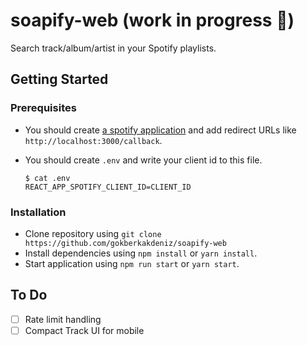 # soapify-web (work in progress 🚧)

Search track/album/artist in your Spotify playlists.

## Getting Started
### Prerequisites
- You should create [a spotify application](https://developer.spotify.com/dashboard/applications) and add redirect URLs like `http://localhost:3000/callback`. 
- You should create `.env` and write your client id to this file.

      $ cat .env 
      REACT_APP_SPOTIFY_CLIENT_ID=CLIENT_ID

### Installation
- Clone repository using `git clone https://github.com/gokberkakdeniz/soapify-web`
- Install dependencies using `npm install` or `yarn install`.
- Start application using  `npm run start` or `yarn start`.

## To Do

- [ ] Rate limit handling
- [ ] Compact Track UI for mobile
